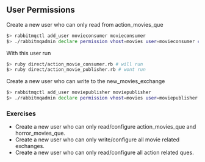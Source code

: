 ## User Permissions

Create a new user who can only read from action_movies_que
```sh
$> rabbitmqctl add_user movieconsumer movieconsumer
$> ./rabbitmqadmin declare permission vhost=movies user=movieconsumer configure="action_movies_que" write="" read="action_movies_que"
```

With this user run
```sh
$> ruby direct/action_movie_consumer.rb # will run
$> ruby direct/action_movie_publisher.rb # wont run
```

Create a new user who can write to the new_movies_exchange
```sh
$> rabbitmqctl add_user moviepublisher moviepublisher
$> ./rabbitmqadmin declare permission vhost=movies user=moviepublisher configure="new_movies_exchange" write="new_movies_exchange" read=""
```

### Exercises
  - Create a new user who can only read/configure action_movies_que and horror_movies_que.
  - Create a new user who can only write/configure all movie related exchanges.
  - Create a new user who can only read/configure all action related ques. 

